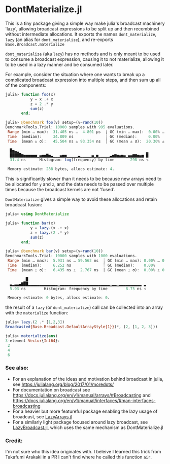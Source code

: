 # DontMaterialize.jl

This is a tiny package giving a simple way make julia's broadcast machinery 'lazy', allowing broadcast expressions to be split up and then recombined without intermediate allocations. It exports the names `dont_materialize`, `lazy` (an alias for `dont_materialize`), and re-exports `Base.Broadcast.materialize`

`dont_materialize` (aka `lazy`) has no methods and is only meant to be used to consume a broadcast expression, causing it to
not materialize, allowing it to be used in a lazy manner and be consumed later.

For example, consider the situation where one wants to break up a complicated broadcast expression into multiple
steps, and then sum up all of the components:
```julia
julia> function foo(x)
           y = x .+ x
           z = 2 .* y
           sum(z)
       end;

julia> @benchmark foo(v) setup=(v=rand(10))
BenchmarkTools.Trial: 10000 samples with 995 evaluations.
 Range (min … max):  31.405 ns …  4.801 μs  ┊ GC (min … max):  0.00% … 98.56%
 Time  (median):     34.809 ns              ┊ GC (median):     0.00%
 Time  (mean ± σ):   45.504 ns ± 93.354 ns  ┊ GC (mean ± σ):  20.30% ± 11.70%

  █▅▃▂                                                        ▁
  █████▆▅▅▅▅▅▅▁▄▅▅▇▅▃▁▁▁▄▅▅▁▁▁▁▁▃▁▁▁▁▁▄▁▅▁▁▁▁▁▃▅▆▅▄▅▄▁▄▄▆▆▅▄▅ █
  31.4 ns      Histogram: log(frequency) by time       298 ns <

 Memory estimate: 288 bytes, allocs estimate: 4.
```
This is significantly slower than it needs to be because new arrays need to be allocated for `y` and `z`, and the data needs to
be passed over multiple times because the broadcast kernels are not 'fused'.

`DontMaterialize` gives a simple way to avoid these allocations and retain broadcast fusion:
```julia
julia> using DontMaterialize

julia> function bar(x)
           y = lazy.(x .+ x)
           z = lazy.(2 .* y)
           sum(z)
       end;

julia> @benchmark bar(v) setup=(v=rand(10))
BenchmarkTools.Trial: 10000 samples with 1000 evaluations.
 Range (min … max):  5.931 ns … 59.562 ns  ┊ GC (min … max): 0.00% … 0.00%
 Time  (median):     6.252 ns              ┊ GC (median):    0.00%
 Time  (mean ± σ):   6.435 ns ±  2.767 ns  ┊ GC (mean ± σ):  0.00% ± 0.00%

        ▁█                                                    
  ▃▂▃▃▄▇██▂▂▂▂▂▂▂▂▂▂▂▂▂▁▂▂▂▂▂▂▂▂▂▂▂▂▂▂▂▂▂▂▂▂▂▂▁▂▂▁▂▂▂▂▂▂▂▂▂▂ ▂
  5.93 ns        Histogram: frequency by time        8.75 ns <

 Memory estimate: 0 bytes, allocs estimate: 0.
```
the result of a `lazy` (or `dont_materialize`) call can be collected into an array with the `materialize` function:
```julia
julia> lazy.(2 .* [1,2,3])
Broadcasted{Base.Broadcast.DefaultArrayStyle{1}}(*, (2, [1, 2, 3]))

julia> materialize(ans)
3-element Vector{Int64}:
 2
 4
 6
```

### See also:

* For an explanation of the ideas and motivation behind broadcast in julia, see https://julialang.org/blog/2017/01/moredots/
* For documentation on broadcast see https://docs.julialang.org/en/v1/manual/arrays/#Broadcasting and https://docs.julialang.org/en/v1/manual/interfaces/#man-interfaces-broadcasting
* For a heavier but more featureful package enabling the lazy usage of broadcast, see [LazyArrays.jl](https://github.com/JuliaArrays/LazyArrays.jl)
* For a similarly light package focused around lazy broadcast, see [LazyBroadcast.jl](https://github.com/CliMA/LazyBroadcast.jl), which uses the same mechanism as DontMaterialize.jl

### Credit:

I'm not sure who this idea originates with. I beleive I learned this trick from Takafumi Arakaki in a PR I can't find where he called this function `air`.

